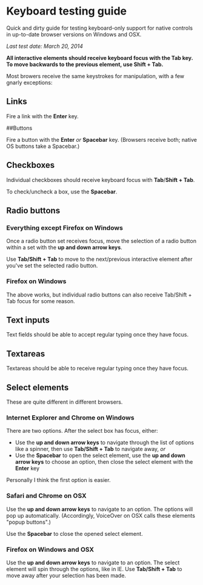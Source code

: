 # Keyboard testing guide

Quick and dirty guide for testing keyboard-only support for native controls in up-to-date browser versions on Windows and OSX.

_Last test date: March 20, 2014_

**All interactive elements should receive keyboard focus with the Tab key. To move backwards to the previous element, use Shift + Tab.**

Most browers receive the same keystrokes for manipulation, with a few gnarly exceptions:

## Links

Fire a link with the **Enter** key.

##Buttons

Fire a button with the **Enter** _or_ **Spacebar** key. (Browsers receive both; native OS buttons take a Spacebar.)

## Checkboxes

Individual checkboxes should receive keyboard focus with **Tab**/**Shift + Tab**.

To check/uncheck a box, use the **Spacebar**.

## Radio buttons

### Everything except Firefox on Windows

Once a radio button set receives focus, move the selection of a radio button within a set with the **up and down arrow keys**.

Use **Tab/Shift + Tab** to move to the next/previous interactive element after you've set the selected radio button.

### Firefox on Windows

The above works, but individual radio buttons can also receive Tab/Shift + Tab focus for some reason.

## Text inputs

Text fields should be able to accept regular typing once they have focus.

## Textareas

Textareas should be able to receive regular typing once they have focus.

## Select elements

These are quite different in different browsers.

### Internet Explorer and Chrome on Windows

There are two options. After the select box has focus, either:

* Use the **up and down arrow keys** to navigate through the list of options like a spinner, then use **Tab/Shift + Tab** to navigate away, _or_
* Use the **Spacebar** to open the select element, use the **up and down arrow keys** to choose an option, then close the select element with the **Enter** key

Personally I think the first option is easier.

### Safari and Chrome on OSX

Use the **up and down arrow keys** to navigate to an option. The options will pop up automatically. (Accordingly, VoiceOver on OSX calls these elements "popup buttons".)

Use the **Spacebar** to close the opened select element.

### Firefox on Windows and OSX

Use the **up and down arrow keys** to navigate to an option. The select element will spin through the options, like in IE. Use **Tab/Shift + Tab** to move away after your selection has been made.
    
